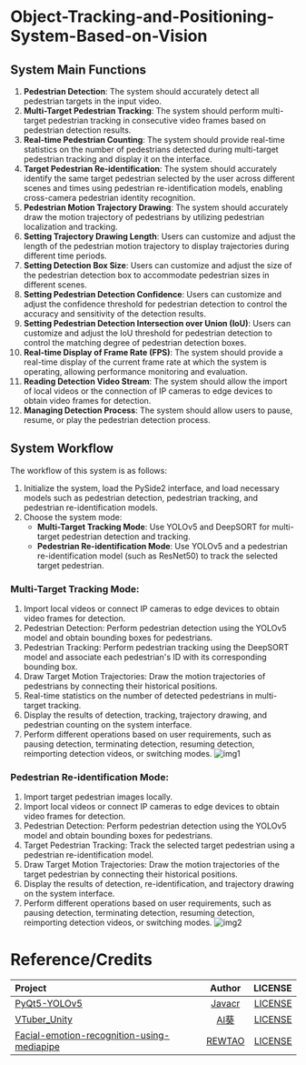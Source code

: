# Object-Tracking-and-Positioning-System-Based-on-Vision
## System Main Functions
1. **Pedestrian Detection**: The system should accurately detect all pedestrian targets in the input video.
2. **Multi-Target Pedestrian Tracking**: The system should perform multi-target pedestrian tracking in consecutive video frames based on pedestrian detection results.
3. **Real-time Pedestrian Counting**: The system should provide real-time statistics on the number of pedestrians detected during multi-target pedestrian tracking and display it on the interface.
4. **Target Pedestrian Re-identification**: The system should accurately identify the same target pedestrian selected by the user across different scenes and times using pedestrian re-identification models, enabling cross-camera pedestrian identity recognition.
5. **Pedestrian Motion Trajectory Drawing**: The system should accurately draw the motion trajectory of pedestrians by utilizing pedestrian localization and tracking.
6. **Setting Trajectory Drawing Length**: Users can customize and adjust the length of the pedestrian motion trajectory to display trajectories during different time periods.
7. **Setting Detection Box Size**: Users can customize and adjust the size of the pedestrian detection box to accommodate pedestrian sizes in different scenes.
8. **Setting Pedestrian Detection Confidence**: Users can customize and adjust the confidence threshold for pedestrian detection to control the accuracy and sensitivity of the detection results.
9. **Setting Pedestrian Detection Intersection over Union (IoU)**: Users can customize and adjust the IoU threshold for pedestrian detection to control the matching degree of pedestrian detection boxes.
10. **Real-time Display of Frame Rate (FPS)**: The system should provide a real-time display of the current frame rate at which the system is operating, allowing performance monitoring and evaluation.
11. **Reading Detection Video Stream**: The system should allow the import of local videos or the connection of IP cameras to edge devices to obtain video frames for detection.
12. **Managing Detection Process**: The system should allow users to pause, resume, or play the pedestrian detection process.

## System Workflow
The workflow of this system is as follows:

1. Initialize the system, load the PySide2 interface, and load necessary models such as pedestrian detection, pedestrian tracking, and pedestrian re-identification models.
2. Choose the system mode:
   - **Multi-Target Tracking Mode**: Use YOLOv5 and DeepSORT for multi-target pedestrian detection and tracking.
   - **Pedestrian Re-identification Mode**: Use YOLOv5 and a pedestrian re-identification model (such as ResNet50) to track the selected target pedestrian.

### Multi-Target Tracking Mode:
1. Import local videos or connect IP cameras to edge devices to obtain video frames for detection.
2. Pedestrian Detection: Perform pedestrian detection using the YOLOv5 model and obtain bounding boxes for pedestrians.
3. Pedestrian Tracking: Perform pedestrian tracking using the DeepSORT model and associate each pedestrian's ID with its corresponding bounding box.
4. Draw Target Motion Trajectories: Draw the motion trajectories of pedestrians by connecting their historical positions.
5. Real-time statistics on the number of detected pedestrians in multi-target tracking.
6. Display the results of detection, tracking, trajectory drawing, and pedestrian counting on the system interface.
7. Perform different operations based on user requirements, such as pausing detection, terminating detection, resuming detection, reimporting detection videos, or switching modes.
![img1](https://github.com/shenllyz/Object-Tracking-and-Positioning-System-Based-on-Vision/assets/102724218/2de5a0e1-b56d-46b0-85af-0b7e7cf50ce5)
### Pedestrian Re-identification Mode:
1. Import target pedestrian images locally.
2. Import local videos or connect IP cameras to edge devices to obtain video frames for detection.
3. Pedestrian Detection: Perform pedestrian detection using the YOLOv5 model and obtain bounding boxes for pedestrians.
4. Target Pedestrian Tracking: Track the selected target pedestrian using a pedestrian re-identification model.
5. Draw Target Motion Trajectories: Draw the motion trajectories of the target pedestrian by connecting their historical positions.
6. Display the results of detection, re-identification, and trajectory drawing on the system interface.
7. Perform different operations based on user requirements, such as pausing detection, terminating detection, resuming detection, reimporting detection videos, or switching modes.
![img2](https://github.com/shenllyz/Object-Tracking-and-Positioning-System-Based-on-Vision/assets/102724218/177cc9b5-8801-48c2-88ee-bc84c26393db)
# Reference/Credits
|Project|Author|LICENSE|
|:-|:-:|-:|
|[PyQt5-YOLOv5](https://github.com/Javacr/PyQt5-YOLOv5)|[Javacr ](https://github.com/Javacr)|[LICENSE](https://github.com/Javacr/PyQt5-YOLOv5/blob/yolov5_v6.1/LICENSE)|
|[VTuber_Unity](https://github.com/kwea123/VTuber_Unity)|[AI葵](https://github.com/kwea123)|[LICENSE](https://github.com/kwea123/VTuber_Unity/blob/master/LICENSE)|
|[Facial-emotion-recognition-using-mediapipe](https://github.com/REWTAO/Facial-emotion-recognition-using-mediapipe)|[ REWTAO ](https://github.com/REWTAO)|[LICENSE](https://github.com/REWTAO/Facial-emotion-recognition-using-mediapipe/blob/main/LICENSE)|
 
